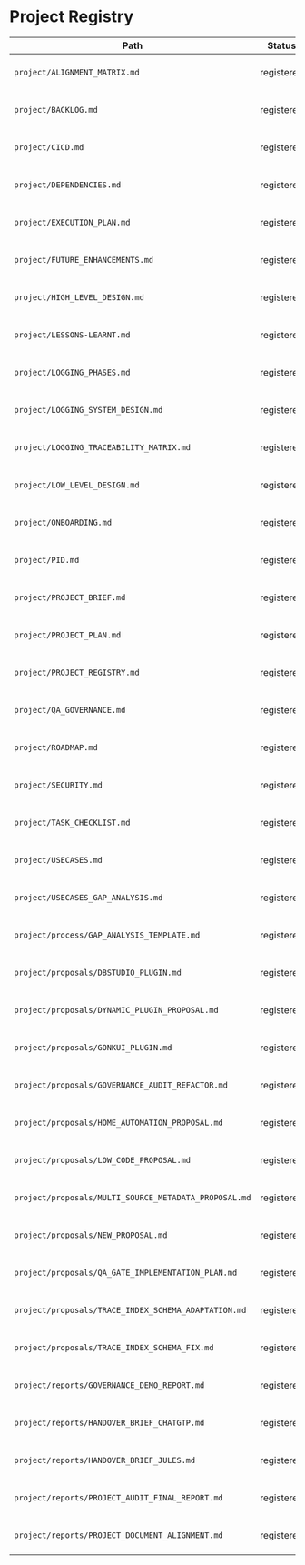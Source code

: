 # Project Registry


| Path | Status | Description |
|------|---------|-------------|
| `project/ALIGNMENT_MATRIX.md` | registered | Project documentation file |
| `project/BACKLOG.md` | registered | Project documentation file |
| `project/CICD.md` | registered | Project documentation file |
| `project/DEPENDENCIES.md` | registered | Project documentation file |
| `project/EXECUTION_PLAN.md` | registered | Project documentation file |
| `project/FUTURE_ENHANCEMENTS.md` | registered | Project documentation file |
| `project/HIGH_LEVEL_DESIGN.md` | registered | Project documentation file |
| `project/LESSONS-LEARNT.md` | registered | Project documentation file |
| `project/LOGGING_PHASES.md` | registered | Project documentation file |
| `project/LOGGING_SYSTEM_DESIGN.md` | registered | Project documentation file |
| `project/LOGGING_TRACEABILITY_MATRIX.md` | registered | Project documentation file |
| `project/LOW_LEVEL_DESIGN.md` | registered | Project documentation file |
| `project/ONBOARDING.md` | registered | Project documentation file |
| `project/PID.md` | registered | Project documentation file |
| `project/PROJECT_BRIEF.md` | registered | Project documentation file |
| `project/PROJECT_PLAN.md` | registered | Project documentation file |
| `project/PROJECT_REGISTRY.md` | registered | Project documentation file |
| `project/QA_GOVERNANCE.md` | registered | Project documentation file |
| `project/ROADMAP.md` | registered | Project documentation file |
| `project/SECURITY.md` | registered | Project documentation file |
| `project/TASK_CHECKLIST.md` | registered | Project documentation file |
| `project/USECASES.md` | registered | Project documentation file |
| `project/USECASES_GAP_ANALYSIS.md` | registered | Project documentation file |
| `project/process/GAP_ANALYSIS_TEMPLATE.md` | registered | Project documentation file |
| `project/proposals/DBSTUDIO_PLUGIN.md` | registered | Project documentation file |
| `project/proposals/DYNAMIC_PLUGIN_PROPOSAL.md` | registered | Project documentation file |
| `project/proposals/GONKUI_PLUGIN.md` | registered | Project documentation file |
| `project/proposals/GOVERNANCE_AUDIT_REFACTOR.md` | registered | Project documentation file |
| `project/proposals/HOME_AUTOMATION_PROPOSAL.md` | registered | Project documentation file |
| `project/proposals/LOW_CODE_PROPOSAL.md` | registered | Project documentation file |
| `project/proposals/MULTI_SOURCE_METADATA_PROPOSAL.md` | registered | Project documentation file |
| `project/proposals/NEW_PROPOSAL.md` | registered | Project documentation file |
| `project/proposals/QA_GATE_IMPLEMENTATION_PLAN.md` | registered | Project documentation file |
| `project/proposals/TRACE_INDEX_SCHEMA_ADAPTATION.md` | registered | Project documentation file |
| `project/proposals/TRACE_INDEX_SCHEMA_FIX.md` | registered | Project documentation file |
| `project/reports/GOVERNANCE_DEMO_REPORT.md` | registered | Project documentation file |
| `project/reports/HANDOVER_BRIEF_CHATGTP.md` | registered | Project documentation file |
| `project/reports/HANDOVER_BRIEF_JULES.md` | registered | Project documentation file |
| `project/reports/PROJECT_AUDIT_FINAL_REPORT.md` | registered | Project documentation file |
| `project/reports/PROJECT_DOCUMENT_ALIGNMENT.md` | registered | Project documentation file |
